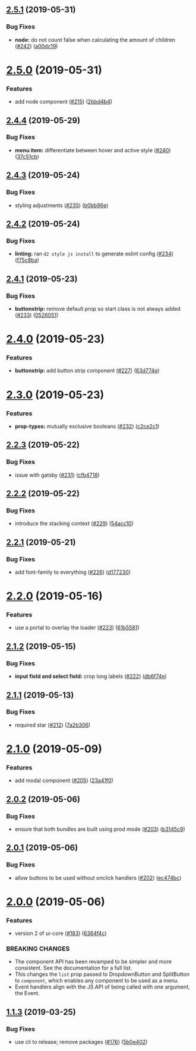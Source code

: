 ## [2.5.1](https://github.com/dhis2/ui/compare/v2.5.0...v2.5.1) (2019-05-31)


### Bug Fixes

* **node:** do not count false when calculating the amount of children ([#242](https://github.com/dhis2/ui/issues/242)) ([a00dc19](https://github.com/dhis2/ui/commit/a00dc19))

# [2.5.0](https://github.com/dhis2/ui/compare/v2.4.4...v2.5.0) (2019-05-31)


### Features

* add node component ([#215](https://github.com/dhis2/ui/issues/215)) ([2bbd4b4](https://github.com/dhis2/ui/commit/2bbd4b4))

## [2.4.4](https://github.com/dhis2/ui/compare/v2.4.3...v2.4.4) (2019-05-29)


### Bug Fixes

* **menu item:** differentiate between hover and active style ([#240](https://github.com/dhis2/ui/issues/240)) ([37c51cb](https://github.com/dhis2/ui/commit/37c51cb))

## [2.4.3](https://github.com/dhis2/ui/compare/v2.4.2...v2.4.3) (2019-05-24)


### Bug Fixes

* styling adjustments ([#235](https://github.com/dhis2/ui/issues/235)) ([b0bb96e](https://github.com/dhis2/ui/commit/b0bb96e))

## [2.4.2](https://github.com/dhis2/ui/compare/v2.4.1...v2.4.2) (2019-05-24)


### Bug Fixes

* **linting:** ran `d2 style js install` to generate eslint config ([#234](https://github.com/dhis2/ui/issues/234)) ([f75c8ba](https://github.com/dhis2/ui/commit/f75c8ba))

## [2.4.1](https://github.com/dhis2/ui/compare/v2.4.0...v2.4.1) (2019-05-23)


### Bug Fixes

* **buttonstrip:** remove default prop so start class is not always added ([#233](https://github.com/dhis2/ui/issues/233)) ([0526051](https://github.com/dhis2/ui/commit/0526051))

# [2.4.0](https://github.com/dhis2/ui/compare/v2.3.0...v2.4.0) (2019-05-23)


### Features

* **buttonstrip:** add button strip component ([#227](https://github.com/dhis2/ui/issues/227)) ([63d774e](https://github.com/dhis2/ui/commit/63d774e))

# [2.3.0](https://github.com/dhis2/ui/compare/v2.2.3...v2.3.0) (2019-05-23)


### Features

* **prop-types:** mutually exclusive booleans ([#232](https://github.com/dhis2/ui/issues/232)) ([c2ce2c1](https://github.com/dhis2/ui/commit/c2ce2c1))

## [2.2.3](https://github.com/dhis2/ui/compare/v2.2.2...v2.2.3) (2019-05-22)


### Bug Fixes

* issue with gatsby ([#231](https://github.com/dhis2/ui/issues/231)) ([cfb4718](https://github.com/dhis2/ui/commit/cfb4718))

## [2.2.2](https://github.com/dhis2/ui/compare/v2.2.1...v2.2.2) (2019-05-22)


### Bug Fixes

* introduce the stacking context ([#229](https://github.com/dhis2/ui/issues/229)) ([54acc10](https://github.com/dhis2/ui/commit/54acc10))

## [2.2.1](https://github.com/dhis2/ui/compare/v2.2.0...v2.2.1) (2019-05-21)


### Bug Fixes

* add font-family to everything ([#226](https://github.com/dhis2/ui/issues/226)) ([d177230](https://github.com/dhis2/ui/commit/d177230))

# [2.2.0](https://github.com/dhis2/ui/compare/v2.1.2...v2.2.0) (2019-05-16)


### Features

* use a portal to overlay the loader ([#223](https://github.com/dhis2/ui/issues/223)) ([61b5581](https://github.com/dhis2/ui/commit/61b5581))

## [2.1.2](https://github.com/dhis2/ui/compare/v2.1.1...v2.1.2) (2019-05-15)


### Bug Fixes

* **input field and select field:** crop long labels ([#222](https://github.com/dhis2/ui/issues/222)) ([db6f74e](https://github.com/dhis2/ui/commit/db6f74e))

## [2.1.1](https://github.com/dhis2/ui/compare/v2.1.0...v2.1.1) (2019-05-13)


### Bug Fixes

* required star ([#212](https://github.com/dhis2/ui/issues/212)) ([7a2b306](https://github.com/dhis2/ui/commit/7a2b306))

# [2.1.0](https://github.com/dhis2/ui/compare/v2.0.2...v2.1.0) (2019-05-09)


### Features

* add modal component ([#205](https://github.com/dhis2/ui/issues/205)) ([23a41f0](https://github.com/dhis2/ui/commit/23a41f0))

## [2.0.2](https://github.com/dhis2/ui/compare/v2.0.1...v2.0.2) (2019-05-06)


### Bug Fixes

* ensure that both bundles are built using prod mode ([#203](https://github.com/dhis2/ui/issues/203)) ([b3145c9](https://github.com/dhis2/ui/commit/b3145c9))

## [2.0.1](https://github.com/dhis2/ui/compare/v2.0.0...v2.0.1) (2019-05-06)


### Bug Fixes

* allow buttons to be used without onclick handlers ([#202](https://github.com/dhis2/ui/issues/202)) ([ec474bc](https://github.com/dhis2/ui/commit/ec474bc))

# [2.0.0](https://github.com/dhis2/ui/compare/v1.1.3...v2.0.0) (2019-05-06)


### Features

* version 2 of ui-core ([#183](https://github.com/dhis2/ui/issues/183)) ([6364f4c](https://github.com/dhis2/ui/commit/6364f4c))


### BREAKING CHANGES

* The component API has been revamped to be simpler and more consistent. See the documentation for a full list.
* This changes the `list` prop passed to DropdownButton and SplitButton to `component`, which enables any component to be used as a menu.
* Event handlers align with the JS API of being called with one argument, the Event.

## [1.1.3](https://github.com/dhis2/ui/compare/v1.1.2...v1.1.3) (2019-03-25)


### Bug Fixes

* use cli to release; remove packages ([#176](https://github.com/dhis2/ui/issues/176)) ([5b0e402](https://github.com/dhis2/ui/commit/5b0e402))
